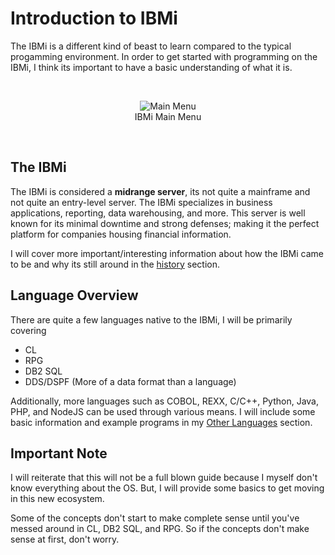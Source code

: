 # Introduction to IBMi


The IBMi is a different kind of beast to learn compared to the typical progamming environment. 
In order to get started with programming on the IBMi, I think its important to have a basic understanding of what it is.


<br>
<figure align="center">
	<img src="./core/ibmi/_assets/ibmi-02.PNG" alt="Main Menu" />
	<figcaption align="center">
		IBMi Main Menu
	</figcaption>
</figure>
<br>


## The IBMi
The IBMi is considered a **midrange server**, its not quite a mainframe and not quite an entry-level server. 
The IBMi specializes in business applications, reporting, data warehousing, and more. This server is well known for
its minimal downtime and strong defenses; making it the perfect platform for companies housing financial information.

I will cover more important/interesting information about how the IBMi came to be and why its still around in the [history](history.md) section.


## Language Overview
There are quite a few languages native to the IBMi, I will be primarily covering
* CL
* RPG
* DB2 SQL
* DDS/DSPF (More of a data format than a language)


Additionally, more languages such as COBOL, REXX, C/C++, Python, Java, PHP, and NodeJS can be used through various means.
I will include some basic information and example programs in my [Other Languages](../other/) section.


## Important Note
I will reiterate that this will not be a full blown guide because I myself 
don't know everything about the OS.
But, I will provide some basics to get moving in this new ecosystem.

Some of the concepts don't start to make complete sense until you've messed around
in CL, DB2 SQL, and RPG. So if the concepts don't make sense at first, don't worry.

